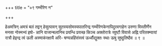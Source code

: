 +++
title = "०९ गम्भीरेण न"

+++

हेअमत्रिन् अमत्रं बलं तद्वन् हेसुत्पावन् सुतस्यसोमस्यपातरिन्द्र गम्भीरेणकेनापिदुरवगाहेन उरुणा विस्तीर्णेन मनसा नोस्मभ्यं इषो- न्नानि वाजान्बलानिच प्रयन्धि प्रयच्छ किञ्च अक्तोरात्रेः व्युष्टौ विवासे अह्नि परितक्म्यायां रात्रौ हेइन्द्र त्वं ऊती अस्माकंरक्षायै अरि- षण्यन्नहिंसंस्त्वं ऊर्ध्वौद्युक्तः स्थाः ऊषु सुष्ठुतिष्ठैव ॥ ९ ॥